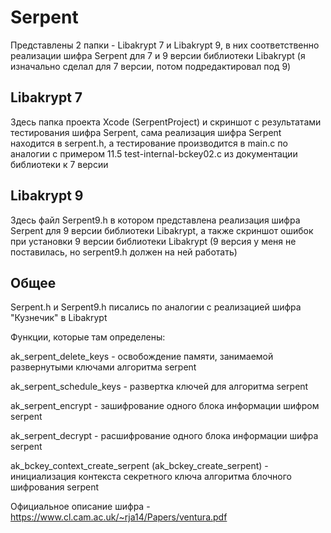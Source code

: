 # Serpent
Представлены 2 папки - Libakrypt 7 и Libakrypt 9, в них соответственно реализации шифра Serpent для 7 и 9 версии библиотеки Libakrypt 
(я изначально сделал для 7 версии, потом подредактировал под 9)

## Libakrypt 7
Здесь папка проекта Xcode (SerpentProject) и скриншот с результатами тестирования шифра Serpent, сама реализация шифра Serpent находится в serpent.h, а тестирование производится в main.c по аналогии с примером 11.5 test-internal-bckey02.c из документации библиотеки к 7 версии 

## Libakrypt 9
Здесь файл Serpent9.h в котором представлена реализация шифра Serpent для 9 версии библиотеки Libakrypt, а также скриншот ошибок при установки 9 версии библиотеки Libakrypt (9 версия у меня не поставилась, но serpent9.h должен на ней работать)

## Общее
Serpent.h и Serpent9.h писались по аналогии с реализацией шифра "Кузнечик" в Libakrypt

Функции, которые там определены:

ak_serpent_delete_keys - освобождение памяти, занимаемой развернутыми ключами алгоритма serpent

ak_serpent_schedule_keys - развертка ключей для алгоритма serpent

ak_serpent_encrypt - зашифрование одного блока информации шифром serpent

ak_serpent_decrypt - расшифрование одного блока информации шифра serpent

ak_bckey_context_create_serpent (ak_bckey_create_serpent) - инициализация контекста секретного ключа алгоритма блочного шифрования serpent



Официальное описание шифра - https://www.cl.cam.ac.uk/~rja14/Papers/ventura.pdf
